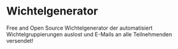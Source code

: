 # Wichtelgenerator

Free and Open Source Wichtelgenerator der automatisiert Wichtelgruppierungen auslost und E-Mails an alle Teilnehmenden versendet!